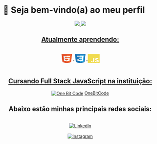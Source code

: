 # 👤 Seja bem-vindo(a) ao meu perfil
 <div align='center'>
  <div align='center'>
   <a href="https://github.com/wyllianmendes">
   <img height="170em" src="https://github-readme-stats.vercel.app/api?username=wyllianmendes&theme=midnight-purple&show_icons=true&count_private=true"/>
   <img height="170em" src="https://github-readme-stats.vercel.app/api/top-langs/?username=wyllianmendes&layout=compact&langs_count=6&theme=midnight-purple"/>
  </div>
   
  

  ## Atualmente aprendendo:

  <br>

  <div align='center'>
   <img align="center" alt="HTML" height="30" width="40" src="https://raw.githubusercontent.com/devicons/devicon/master/icons/html5/html5-original.svg">
   <img align="center" alt="CSS" height="30" width="40" src="https://raw.githubusercontent.com/devicons/devicon/master/icons/css3/css3-original.svg">
   <img align="center" alt="Js" height="30" width="40" src="https://raw.githubusercontent.com/devicons/devicon/master/icons/javascript/javascript-plain.svg">
  </div>
 
  <br>

  ## Cursando Full Stack JavaScript na instituição:
  
  <div align='center'>
   <a href="https://www.onebitcode.com/" target="_blank"><img align="center" alt="One Bit Code" height="40" width="40" src="https://cdn.areademembros.com/files/instancia_1851/image/kFD8sGrWPV6uX7tFtw8IcI7JRJKPoTp4N01LUzFu.png"></a>
   <a href="https://www.onebitcode.com/" target="_blank">OneBitCode</a>
   <br>
  </div>
  
  ## Abaixo estão minhas principais redes sociais:

  <br>
 
  <div>
   <a href="https://www.linkedin.com/in/wyllianmendes/" target="_blank"><img alt="LinkedIn" height="30" src="https://img.shields.io/lemmy/:community" target="_blank"></a>
   <br>
   <br>
   <a href="https://instagram.com/wyllianmendes_" target="_blank"><img alt="Instagram" height="30" src="https://img.shields.io/badge/Instagram-dark?style=social&logo=Instagram&labelColor=dark&color=dark"  target="_blank"></a>
  </div>
 </div>

